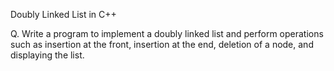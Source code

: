 Doubly Linked List in C++

Q. Write a program to implement a doubly linked list and perform operations such as insertion at the front, insertion at the end, deletion of a node, and displaying the list.

